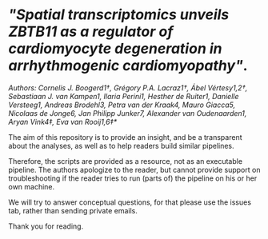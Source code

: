 # _"Spatial transcriptomics unveils ZBTB11 as a regulator of cardiomyocyte degeneration in arrhythmogenic cardiomyopathy"_.

_Authors: Cornelis J. Boogerd1†, Grégory P.A. Lacraz1†, Ábel Vértesy1,2†, Sebastiaan J. van Kampen1, Ilaria Perini1, Hesther de Ruiter1, Danielle Versteeg1, Andreas Brodehl3, Petra van der Kraak4, Mauro Giacca5, Nicolaas de Jonge6, Jan Philipp Junker7, Alexander van Oudenaarden1, Aryan Vink4‡, Eva van Rooij1,6‡*_

The aim of this repository is to provide an insight, and be a transparent about the analyses, as well as to help readers build similar pipelines.

Therefore, the scripts are provided as a resource, not as an executable pipeline. The authors apologize to the reader, but cannot provide support on troubleshooting if the reader tries to run (parts of) the pipeline on his or her own machine.

We will try to answer conceptual questions, for that please use the issues tab, rather than sending private emails.

Thank you for reading.
